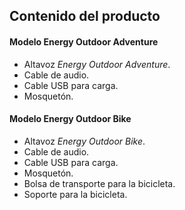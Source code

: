 ## Contenido del producto

#### Modelo Energy Outdoor Adventure
*	Altavoz *Energy Outdoor Adventure*.
*	Cable de audio.
*	Cable USB para carga.
* Mosquetón.

#### Modelo Energy Outdoor Bike
*	Altavoz *Energy Outdoor Bike*. 
* Cable de audio.
*	Cable USB para carga.
* Mosquetón.
* Bolsa de transporte para la bicicleta.
* Soporte para la bicicleta.


